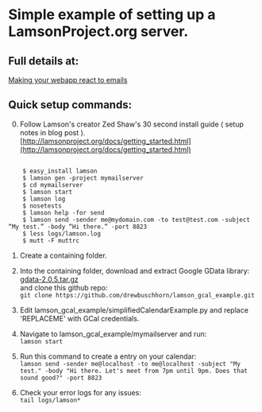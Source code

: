 Simple example of setting up a LamsonProject.org server.
===

Full details at:
---
[Making your webapp react to emails](http://verpa.wordpress.com/2010/11/13/making-your-webapp-react-to-emails-with-lamson-pt-1)

Quick setup commands:
---
0. Follow Lamson's creator Zed Shaw's 30 second install guide ( setup notes in blog post ).  
[http://lamsonproject.org/docs/getting_started.html](http://lamsonproject.org/docs/getting_started.html)  
<code>
    $ easy_install lamson  
    $ lamson gen -project mymailserver  
    $ cd mymailserver  
    $ lamson start  
    $ lamson log  
    $ nosetests  
    $ lamson help -for send  
    $ lamson send -sender me@mydomain.com -to test@test.com -subject “My test.” -body “Hi there.” -port 8823  
    $ less logs/lamson.log  
    $ mutt -F muttrc  
</code>

1. Create a containing folder.  

2. Into the containing folder, download and extract Google GData library:  
[gdata-2.0.5.tar.gz](http://code.google.com/p/gdata-python-client/downloads/detail?name=gdata-2.0.5.tar.gz)  
and clone this github repo:  
`git clone https://github.com/drewbuschhorn/lamson_gcal_example.git`  

3.  Edit lamson_gcal_example/simplifiedCalendarExample.py and replace 'REPLACEME' with GCal credentials.  

4.  Navigate to lamson_gcal_example/mymailserver and run:  
`lamson start`  

5.  Run this command to create a entry on your calendar:  
`lamson send -sender me@localhost -to me@localhost -subject "My test." -body "Hi there. Let's meet from 7pm until 9pm. Does that sound good?" -port 8823`  

6.  Check your error logs for any issues:  
`tail logs/lamson*`  

